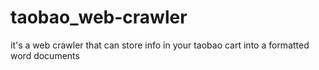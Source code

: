 # taobao_web-crawler
it's a web crawler that can store info in your taobao cart into a formatted word documents
